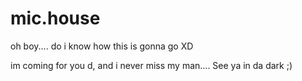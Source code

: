 # mic.house
oh boy.... do i know how this is gonna go XD

im coming for you d, and i never miss my man.... See ya in da dark ;)
